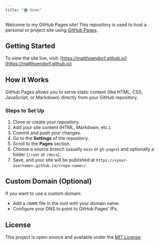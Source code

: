 ```yaml
---
title: "🏠 Home"
---
```


Welcome to my GitHub Pages site! This repository is used to host a personal or project site using [GitHub Pages](https://pages.github.com/).

## Getting Started

To view the site live, visit:
[https://matthoendorf.github.io](https://matthoendorf.github.io)

## How it Works

GitHub Pages allows you to serve static content (like HTML, CSS, JavaScript, or Markdown) directly from your GitHub repository.

### Steps to Set Up

1. Clone or create your repository.
2. Add your site content (HTML, Markdown, etc.).
3. Commit and push your changes.
4. Go to the **Settings** of the repository.
5. Scroll to the **Pages** section.
6. Choose a source branch (usually `main` or `gh-pages`) and optionally a folder (`/root` or `/docs`).
7. Save, and your site will be published at `https://<your-username>.github.io/<repo-name>/`.

## Custom Domain (Optional)

If you want to use a custom domain:
- Add a `CNAME` file in the root with your domain name.
- Configure your DNS to point to GitHub Pages' IPs.

## License

This project is open-source and available under the [MIT License](LICENSE).
